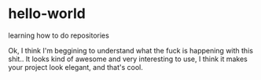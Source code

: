 # hello-world
learning how to do repositories

Ok, I think I'm beggining to understand what the fuck is happening with this shit.. It looks kind of awesome and very interesting to use, I think it makes your project look elegant, and that's cool.
